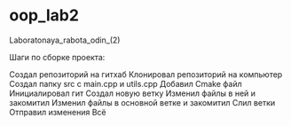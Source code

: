 # oop_lab2
Laboratonaya_rabota_odin_(2)

Шаги по сборке проекта:

Создал репозиторий на гитхаб
Клонировал репозиторий на компьютер
Создал папку src с main.cpp и utils.cpp
Добавил Cmake файл
Инициалировал гит
Создал новую ветку
Изменил файлы в ней и закомитил
Изменил файлы в основной ветке и закомитил
Слил ветки
Отправил изменения
Всё

